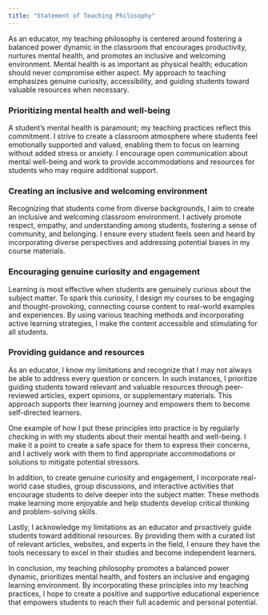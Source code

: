 ```yaml
---
title: "Statement of Teaching Philosophy"
---
```


As an educator, my teaching philosophy is centered around fostering a balanced power dynamic in the classroom that encourages productivity, nurtures mental health, and promotes an inclusive and welcoming environment. Mental health is as important as physical health; education should never compromise either aspect. My approach to teaching emphasizes genuine curiosity, accessibility, and guiding students toward valuable resources when necessary.

### Prioritizing mental health and well-being

A student’s mental health is paramount; my teaching practices reflect this commitment. I strive to create a classroom atmosphere where students feel emotionally supported and valued, enabling them to focus on learning without added stress or anxiety. I encourage open communication about mental well-being and work to provide accommodations and resources for students who may require additional support.

### Creating an inclusive and welcoming environment

Recognizing that students come from diverse backgrounds, I aim to create an inclusive and welcoming classroom environment. I actively promote respect, empathy, and understanding among students, fostering a sense of community, and belonging. I ensure every student feels seen and heard by incorporating diverse perspectives and addressing potential biases in my course materials.

### Encouraging genuine curiosity and engagement

Learning is most effective when students are genuinely curious about the subject matter. To spark this curiosity, I design my courses to be engaging and thought-provoking, connecting course content to real-world examples and experiences. By using various teaching methods and incorporating active learning strategies, I make the content accessible and stimulating for all students.

### Providing guidance and resources

As an educator, I know my limitations and recognize that I may not always be able to address every question or concern. In such instances, I prioritize guiding students toward relevant and valuable resources through peer-reviewed articles, expert opinions, or supplementary materials. This approach supports their learning journey and empowers them to become self-directed learners.

One example of how I put these principles into practice is by regularly checking in with my students about their mental health and well-being. I make it a point to create a safe space for them to express their concerns, and I actively work with them to find appropriate accommodations or solutions to mitigate potential stressors.

In addition, to create genuine curiosity and engagement, I incorporate real-world case studies, group discussions, and interactive activities that encourage students to delve deeper into the subject matter. These methods make learning more enjoyable and help students develop critical thinking and problem-solving skills.

Lastly, I acknowledge my limitations as an educator and proactively guide students toward additional resources. By providing them with a curated list of relevant articles, websites, and experts in the field, I ensure they have the tools necessary to excel in their studies and become independent learners.

In conclusion, my teaching philosophy promotes a balanced power dynamic, prioritizes mental health, and fosters an inclusive and engaging learning environment. By incorporating these principles into my teaching practices, I hope to create a positive and supportive educational experience that empowers students to reach their full academic and personal potential.